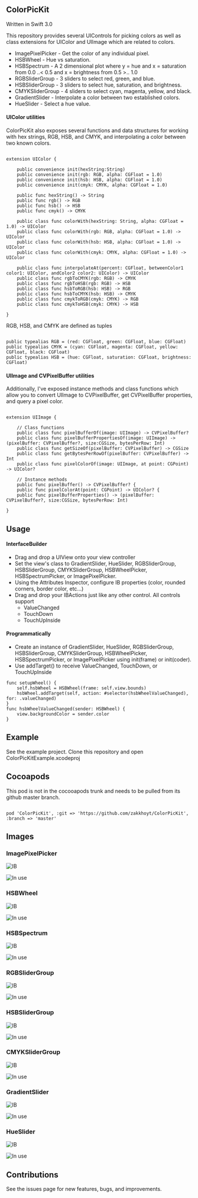 ## ColorPicKit

Written in Swift 3.0

This repository provides several UIControls for picking colors as well as class extensions for UIColor and UIImage which are related to colors.

* ImagePixelPicker - Get the color of any individual pixel.
* HSBWheel - Hue vs saturation.
* HSBSpectrum - A 2 dimensional plot where y = hue and x = saturation from 0.0 ..< 0.5 and x = brightness from 0.5 >.. 1.0
* RGBSliderGroup - 3 sliders to select red, green, and blue.
* HSBSliderGroup - 3 sliders to select hue, saturation, and brightness.
* CMYKSliderGroup - 4 sliders to select cyan, magenta, yellow, and black.
* GradientSlider - Interpolate a color between two established colors.
* HueSlider - Select a hue value.

#### UIColor utilities

ColorPicKit also exposes several functions and data structures for working with hex strings, RGB, HSB, and CMYK, and interpolating a color between two known colors.

````

extension UIColor {

    public convenience init(hexString:String)
    public convenience init(rgb: RGB, alpha: CGFloat = 1.0)
    public convenience init(hsb: HSB, alpha: CGFloat = 1.0)
    public convenience init(cmyk: CMYK, alpha: CGFloat = 1.0)

    public func hexString() -> String
    public func rgb() -> RGB
    public func hsb() -> HSB
    public func cmyk() -> CMYK

    public class func colorWith(hexString: String, alpha: CGFloat = 1.0) -> UIColor
    public class func colorWith(rgb: RGB, alpha: CGFloat = 1.0) -> UIColor
    public class func colorWith(hsb: HSB, alpha: CGFloat = 1.0) -> UIColor
    public class func colorWith(cmyk: CMYK, alpha: CGFloat = 1.0) -> UIColor

    public class func interpolateAt(percent: CGFloat, betweenColor1 color1: UIColor, andColor2 color2: UIColor) -> UIColor
    public class func rgbToCMYK(rgb: RGB) -> CMYK
    public class func rgbToHSB(rgb: RGB) -> HSB
    public class func hsbToRGB(hsb: HSB) -> RGB
    public class func hsbToCMYK(hsb: HSB) -> CMYK
    public class func cmykToRGB(cmyk: CMYK) -> RGB
    public class func cmykToHSB(cmyk: CMYK) -> HSB

}

````

RGB, HSB, and CMYK are defined as tuples

````

public typealias RGB = (red: CGFloat, green: CGFloat, blue: CGFloat)
public typealias CMYK = (cyan: CGFloat, magenta: CGFloat, yellow: CGFloat, black: CGFloat)
public typealias HSB = (hue: CGFloat, saturation: CGFloat, brightness: CGFloat)

````

#### UIImage and CVPixelBuffer utilities

Additionally, I've exposed instance methods and class functions which allow you to convert UIImage to CVPixelBuffer, get CVPixelBuffer properties, and query a pixel color.

````

extension UIImage {

    // Class functions
    public class func pixelBufferOf(image: UIImage) -> CVPixelBuffer?
    public class func pixelBufferPropertiesOf(image: UIImage) -> (pixelBuffer: CVPixelBuffer?, size:CGSize, bytesPerRow: Int)
    public class func getSizeOf(pixelBuffer: CVPixelBuffer) -> CGSize
    public class func getBytesPerRowOf(pixelBuffer: CVPixelBuffer) -> Int
    public class func pixelColorOf(image: UIImage, at point: CGPoint) -> UIColor?

    // Instance methods
    public func pixelBuffer() -> CVPixelBuffer? {
    public func pixelColorAt(point: CGPoint) -> UIColor? {
    public func pixelBufferProperties() -> (pixelBuffer: CVPixelBuffer?, size:CGSize, bytesPerRow: Int)

}

````

## Usage

#### InterfaceBuilder
- Drag and drop a UIView onto your view controller
- Set the view's class to GradientSlider, HueSlider, RGBSliderGroup, HSBSliderGroup, CMYKSliderGroup, HSBWheelPicker, HSBSpectrumPicker, or ImagePixelPicker.
- Using the Attributes Inspector, configure IB properties (color, rounded corners, border color, etc...)
- Drag and drop your IBActions just like any other control. All controls support
  - ValueChanged
  - TouchDown
  - TouchUpInside

#### Programmatically
- Create an instance of GradientSlider, HueSlider, RGBSliderGroup, HSBSliderGroup, CMYKSliderGroup, HSBWheelPicker, HSBSpectrumPicker, or ImagePixelPicker using init(frame) or init(coder).
- Use addTarget() to receive ValueChanged, TouchDown, or TouchUpInside

````
func setupWheel() {
    self.hsbWheel = HSBWheel(frame: self.view.bounds)
    hsbWheel.addTarget(self, action: #selector(hsbWheelValueChanged), for: .valueChanged)
}
func hsbWheelValueChanged(sender: HSBWheel) {
    view.backgroundColor = sender.color
}

````

## Example

See the example project. Clone this repository and open ColorPicKitExample.xcodeproj

## Cocoapods

This pod is not in the cocooapods trunk and needs to be pulled from its github master branch.

````

pod 'ColorPicKit', :git => 'https://github.com/zakkhoyt/ColorPicKit', :branch => 'master'

````

## Images

### ImagePixelPicker

![IB](http://i.imgur.com/Mf9Laoj.png)

![In use](http://i.imgur.com/8yaZiBF.png)


### HSBWheel

![IB](http://i.imgur.com/STCTD02.png)

![In use](http://i.imgur.com/AVtix56.png)

### HSBSpectrum

![IB](http://i.imgur.com/AAL8lMB.png)

![In use](http://i.imgur.com/Rak6ukf.png)


### RGBSliderGroup

![IB](http://i.imgur.com/rCY68tR.png)

![In use](http://i.imgur.com/jUmgXb0.png)


### HSBSliderGroup

![IB](http://i.imgur.com/SL0F2DT.png)

![In use](http://i.imgur.com/PFIWWLa.png)


### CMYKSliderGroup

![IB](http://i.imgur.com/t3vyZvY.png)

![In use](http://i.imgur.com/jWvX44n.png)

### GradientSlider

![IB](http://i.imgur.com/BJjK7Me.png)

![In use](http://i.imgur.com/hX2MQ9q.png)

### HueSlider

![IB](http://i.imgur.com/YJuVTFX.png)

![In use](http://i.imgur.com/7IUiq1b.png)

## Contributions

See the issues page for new features, bugs, and improvements.
